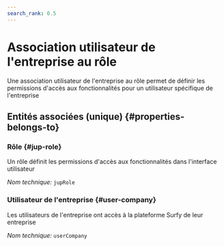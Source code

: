 ```yaml
---
search_rank: 0.5
---    
```

# Association utilisateur de l'entreprise au rôle
<!--- THIS FILE IS GENERATED PLEASE DO NOT EDIT IT DIRECTLY --->

Une association utilisateur de l'entreprise au rôle permet de définir les permissions d'accès aux fonctionnalités pour un utilisateur spécifique de l'entreprise

<OH code="jupUserCompanyToJupRole"/>







## Entités associées (unique) {#properties-belongs-to}

### Rôle {#jup-role}

Un rôle définit les permissions d'accès aux fonctionnalités dans l'interface utilisateur

*Nom technique:* ```jupRole```
<PH code="jupUserCompanyToJupRole:jupRole"/>

### Utilisateur de l'entreprise {#user-company}

Les utilisateurs de l'entreprise ont accès à la plateforme Surfy de leur entreprise

*Nom technique:* ```userCompany```
<PH code="jupUserCompanyToJupRole:userCompany"/>





